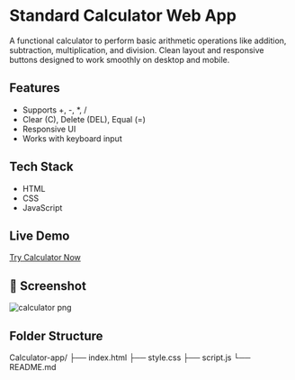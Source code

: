 #  Standard Calculator Web App

A functional calculator to perform basic arithmetic operations like addition, subtraction, multiplication, and division.
Clean layout and responsive buttons designed to work smoothly on desktop and mobile.

##  Features
- Supports +, -, *, /
- Clear (C), Delete (DEL), Equal (=)
- Responsive UI
- Works with keyboard input

##  Tech Stack
- HTML  
- CSS  
- JavaScript

##  Live Demo
[Try Calculator Now]( https://kalyanisravya.github.io/calculator-app/)

## 📸 Screenshot
![calculator png](https://github.com/user-attachments/assets/604fb424-0ec6-4d3c-b40c-717c67bf25bf)


##  Folder Structure
Calculator-app/
├── index.html
├── style.css
├── script.js
└── README.md
